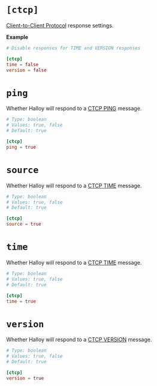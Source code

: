 # `[ctcp]`

[Client-to-Client Protocol](https://modern.ircdocs.horse/ctcp) response settings.

**Example**

```toml
# Disable responses for TIME and VERSION responses

[ctcp]
time = false
version = false
```

# `ping`

Whether Halloy will respond to a [CTCP PING](https://modern.ircdocs.horse/ctcp#ping) message.

```toml
# Type: boolean
# Values: true, false
# Default: true

[ctcp]
ping = true
```

# `source`

Whether Halloy will respond to a [CTCP TIME](https://modern.ircdocs.horse/ctcp#source) message.

```toml
# Type: boolean
# Values: true, false
# Default: true

[ctcp]
source = true
```

# `time`

Whether Halloy will respond to a [CTCP TIME](https://modern.ircdocs.horse/ctcp#time) message.

```toml
# Type: boolean
# Values: true, false
# Default: true

[ctcp]
time = true
```

# `version`

Whether Halloy will respond to a [CTCP VERSION](https://modern.ircdocs.horse/ctcp#version) message.

```toml
# Type: boolean
# Values: true, false
# Default: true

[ctcp]
version = true
```

